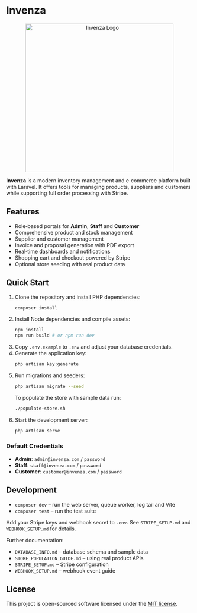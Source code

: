 # Invenza

<p align="center">
    <img src="https://via.placeholder.com/400x100/3b82f6/ffffff?text=Invenza" alt="Invenza Logo" width="400">
</p>

**Invenza** is a modern inventory management and e‑commerce platform built with Laravel. It offers tools for managing products, suppliers and customers while supporting full order processing with Stripe.

## Features

* Role‑based portals for **Admin**, **Staff** and **Customer**
* Comprehensive product and stock management
* Supplier and customer management
* Invoice and proposal generation with PDF export
* Real‑time dashboards and notifications
* Shopping cart and checkout powered by Stripe
* Optional store seeding with real product data

## Quick Start

1. Clone the repository and install PHP dependencies:
   ```bash
   composer install
   ```
2. Install Node dependencies and compile assets:
   ```bash
   npm install
   npm run build # or npm run dev
   ```
3. Copy `.env.example` to `.env` and adjust your database credentials.
4. Generate the application key:
   ```bash
   php artisan key:generate
   ```
5. Run migrations and seeders:
   ```bash
   php artisan migrate --seed
   ```
   To populate the store with sample data run:
   ```bash
   ./populate-store.sh
   ```
6. Start the development server:
   ```bash
   php artisan serve
   ```

### Default Credentials

* **Admin**: `admin@invenza.com` / `password`
* **Staff**: `staff@invenza.com` / `password`
* **Customer**: `customer@invenza.com` / `password`

## Development

* `composer dev` – run the web server, queue worker, log tail and Vite
* `composer test` – run the test suite

Add your Stripe keys and webhook secret to `.env`. See `STRIPE_SETUP.md` and `WEBHOOK_SETUP.md` for details.

Further documentation:

* `DATABASE_INFO.md` – database schema and sample data
* `STORE_POPULATION_GUIDE.md` – using real product APIs
* `STRIPE_SETUP.md` – Stripe configuration
* `WEBHOOK_SETUP.md` – webhook event guide

## License

This project is open-sourced software licensed under the [MIT license](https://opensource.org/licenses/MIT).
